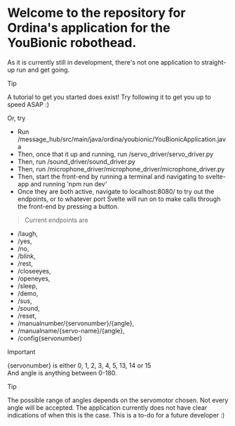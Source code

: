 # Welcome to the repository for Ordina's application for the YouBionic robothead. <br>
As it is currently still in development, there's not one application to straight-up run and get going. <br>

> [!TIP]
> A tutorial to get you started does exist! Try following it to get you up to speed ASAP :)

Or, try <br> 
* Run /message_hub/src/main/java/ordina/youbionic/YouBionicApplication.java
* Then, once that it up and running, run /servo_driver/servo_driver.py
* Then, run /sound_driver/sound_driver.py
* Then, run /microphone_driver/microphone_driver/microphone_driver.py
* Then, start the front-end by running a terminal and navigating to svelte-app and running 'npm run dev'
* Once they are both active, navigate to localhost:8080/ to try out the endpoints, or to whatever port Svelte will run on to make calls through the front-end by pressing a button.


> Current endpoints are 

- /laugh, 
- /yes, 
- /no, 
- /blink,
- /rest,
- /closeeyes,
- /openeyes,
- /sleep,
- /demo,
- /sus,
- /sound,
- /reset,
- /manualnumber/{servonumber}/{angle},
- /manualname/{servo-name}/{angle}, 
- /config{servonumber}
>[!IMPORTANT]
> {servonumber} is either 0, 1, 2, 3, 4, 5, 13, 14 or 15 <br>
> And angle is anything between 0-180.

> [!TIP]
> The possible range of angles depends on the servomotor chosen. Not every angle will be accepted.
> The application currently does not have clear indications of when this is the case. This is a to-do for a future developer :)

